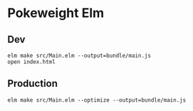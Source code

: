 # Pokeweight Elm

## Dev

```
elm make src/Main.elm --output=bundle/main.js
open index.html
```

## Production

```
elm make src/Main.elm --optimize --output=bundle/main.js
```
